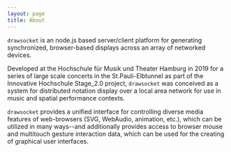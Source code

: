 ```yaml
---
layout: page
title: About
---
```


`drawsocket` is an node.js based server/client platform for generating synchronized, browser-based displays across an array of networked devices.

Developed at the Hochschule für Musik und Theater Hamburg in 2019 for a series of large scale concerts in the St.Pauli-Elbtunnel as part of the Innovative Hochschule Stage_2.0 project, `drawsocket` was conceived as a system for distributed notation display over a local area network for use in music and spatial performance contexts.

`drawsocket` provides a unified interface for controlling diverse media features of web-browsers (SVG, WebAudio, animation, etc.), which can be utilized in many ways--and additionally provides access to browser mouse and multitouch gesture interaction data, which can be used for the creating of graphical user interfaces.

<!--
![hfmt innovative hochschule logo](assets/images/hfmt-logos.png){: id="hfmt_logo"}
-->